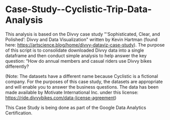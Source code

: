 # Case-Study--Cyclistic-Trip-Data-Analysis

This analysis is based on the Divvy case study "'Sophisticated, Clear, and Polished’: Divvy
and Data Visualization" written by Kevin Hartman (found here:
https://artscience.blog/home/divvy-dataviz-case-study). The purpose of this script is to
consolidate downloaded Divvy data into a single dataframe and then conduct simple analysis to
help answer the key question: “How do annual members and casual riders use Divvy bikes
differently?

(Note: The datasets have a different name because Cyclistic is a fictional company. For the purposes of this case study,
the datasets are appropriate and will enable you to answer the business questions. The data has been made available by
Motivate International Inc. under this license: https://ride.divvybikes.com/data-license-agreement)

This Case Study is being done as part of the Google Data Analytics Certification. 
